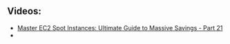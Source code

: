 ## Videos:
- [Master EC2 Spot Instances: Ultimate Guide to Massive Savings - Part 21](https://www.youtube.com/watch?v=b6oPVrDvV8E&list=PL7iMyoQPMtAPVSnMZOpptxGoPqwK1piC6&index=20)
- 
